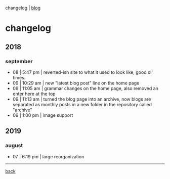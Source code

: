 changelog | [blog](https://rustmotherboard.github.io/blog)

# changelog
## 2018
### september
* 08 | 5:47 pm | reverted-ish site to what it used to look like, good ol' times.
* 09 | 10:29 am | new "latest blog post" line on the home page
* 09 | 11:05 am | grammar changes on the home page, also removed an enter here at the top
* 09 | 11:13 am | turned the blog page into an archive, now blogs are separated as monthly posts in a new folder in the repository called "archive"
* 09 | 1:00 pm | image support
## 2019
### august
* 07 | 6:19 pm | large reorganization

___

[back](https://rustmotherboard.github.io/index)
